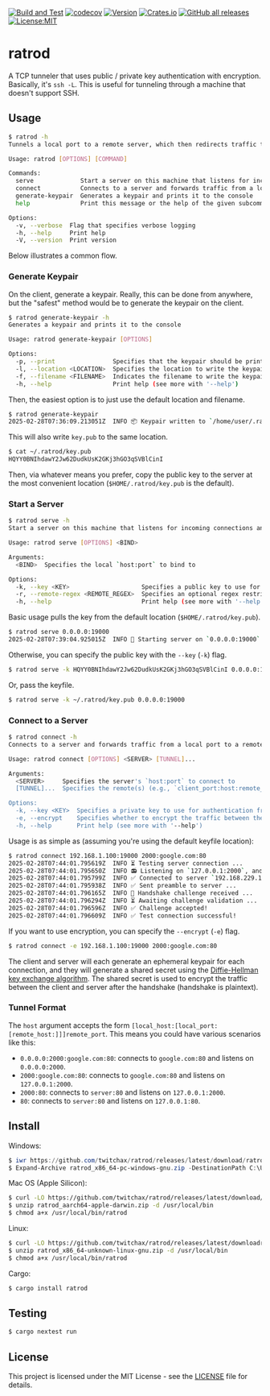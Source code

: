 [![Build and Test](https://github.com/twitchax/ratrod/actions/workflows/build.yml/badge.svg)](https://github.com/twitchax/ratrod/actions/workflows/build.yml)
[![codecov](https://codecov.io/gh/twitchax/ratrod/branch/main/graph/badge.svg?token=35MZN0YFZF)](https://codecov.io/gh/twitchax/ratrod)
[![Version](https://img.shields.io/crates/v/ratrod.svg)](https://crates.io/crates/ratrod)
[![Crates.io](https://img.shields.io/crates/d/ratrod?label=crate)](https://crates.io/crates/ratrod)
[![GitHub all releases](https://img.shields.io/github/downloads/twitchax/ratrod/total?label=binary)](https://github.com/twitchax/ratrod/releases)
[![License:MIT](https://img.shields.io/badge/License-MIT-yellow.svg)](https://opensource.org/licenses/MIT)

# ratrod

A TCP tunneler that uses public / private key authentication with encryption.  Basically, it's `ssh -L`.  This is useful for tunneling through a machine that doesn't support SSH.

## Usage

```bash
$ ratrod -h
Tunnels a local port to a remote server, which then redirects traffic to a specified remote host.

Usage: ratrod [OPTIONS] [COMMAND]

Commands:
  serve             Start a server on this machine that listens for incoming connections and forwards them to a remote server (as specified by the client)
  connect           Connects to a server and forwards traffic from a local port to a remote `host:port` "through" the server
  generate-keypair  Generates a keypair and prints it to the console
  help              Print this message or the help of the given subcommand(s)

Options:
  -v, --verbose  Flag that specifies verbose logging
  -h, --help     Print help
  -V, --version  Print version
```

Below illustrates a common flow.

### Generate Keypair

On the client, generate a keypair.  Really, this can be done from anywhere, but the "safest" method would be to generate the keypair on the client.

```bash
$ ratrod generate-keypair -h
Generates a keypair and prints it to the console

Usage: ratrod generate-keypair [OPTIONS]

Options:
  -p, --print                Specifies that the keypair should be printed to stdout
  -l, --location <LOCATION>  Specifies the location to write the keypair to (the default is `$HOME/.ratrod`)
  -f, --filename <FILENAME>  Indicates the filename to write the keypair to (the default is `key`) [default: key]
  -h, --help                 Print help (see more with '--help')
```

Then, the easiest option is to just use the default location and filename.

```bash
$ ratrod generate-keypair
2025-02-28T07:36:09.213051Z  INFO 📦 Keypair written to `/home/user/.ratrod/key`
```

This will also write `key.pub` to the same location.

```bash
$ cat ~/.ratrod/key.pub
HQYY0BNIhdawY2Jw62DudkUsK2GKj3hGO3qSVBlCinI
```

Then, via whatever means you prefer, copy the public key to the server at the most convenient location (`$HOME/.ratrod/key.pub` is the default).

### Start a Server

```bash
$ ratrod serve -h
Start a server on this machine that listens for incoming connections and forwards them to a remote server (as specified by the client)

Usage: ratrod serve [OPTIONS] <BIND>

Arguments:
  <BIND>  Specifies the local `host:port` to bind to

Options:
  -k, --key <KEY>                    Specifies a public key to use for authentication from connecting clients.  This can be either a base64-encoded keyfile, or a base64-encoded key
  -r, --remote-regex <REMOTE_REGEX>  Specifies an optional regex restriction on the remote hostnames that can be connected to. This is used to prevent clients from connecting to arbitrary through the server [default: .*]
  -h, --help                         Print help (see more with '--help')
```

Basic usage pulls the key from the default location (`$HOME/.ratrod/key.pub`).

```bash
$ ratrod serve 0.0.0.0:19000
2025-02-28T07:39:04.925015Z  INFO 🚀 Starting server on `0.0.0.0:19000` ...
```

Otherwise, you can specify the public key with the `--key` (`-k`) flag.

```bash
$ ratrod serve -k HQYY0BNIhdawY2Jw62DudkUsK2GKj3hGO3qSVBlCinI 0.0.0.0:19000
```

Or, pass the keyfile.

```bash
$ ratrod serve -k ~/.ratrod/key.pub 0.0.0.0:19000
```

### Connect to a Server

```bash
$ ratrod connect -h
Connects to a server and forwards traffic from a local port to a remote `host:port` "through" the server

Usage: ratrod connect [OPTIONS] <SERVER> [TUNNEL]...

Arguments:
  <SERVER>     Specifies the server's `host:port` to connect to
  [TUNNEL]...  Specifies the remote(s) (e.g., `client_port:host:remote_port`) that the client wishes the server to route the traffic to

Options:
  -k, --key <KEY>  Specifies a private key to use for authentication from connecting clients.  This can be either a base64-encoded keyfile, or a base64-encoded key
  -e, --encrypt    Specifies whether to encrypt the traffic between the client and server
  -h, --help       Print help (see more with '--help')
```

Usage is as simple as (assuming you're using the default keyfile location):

```bash
$ ratrod connect 192.168.1.100:19000 2000:google.com:80
2025-02-28T07:44:01.795619Z  INFO ⏳ Testing server connection ...
2025-02-28T07:44:01.795650Z  INFO 📻 Listening on `127.0.0.1:2000`, and routing through `192.168.229.100:19000` to `google.com:80` ...
2025-02-28T07:44:01.795799Z  INFO ✅ Connected to server `192.168.229.100:19000` ...
2025-02-28T07:44:01.795938Z  INFO ✅ Sent preamble to server ...
2025-02-28T07:44:01.796165Z  INFO 🚧 Handshake challenge received ...
2025-02-28T07:44:01.796294Z  INFO ⏳ Awaiting challenge validation ...
2025-02-28T07:44:01.796596Z  INFO ✅ Challenge accepted!
2025-02-28T07:44:01.796609Z  INFO ✅ Test connection successful!
```

If you want to use encryption, you can specify the `--encrypt` (`-e`) flag.

```bash
$ ratrod connect -e 192.168.1.100:19000 2000:google.com:80
```

The client and server will each generate an ephemeral keypair for each connection, and they will generate a shared secret using the
[Diffie-Hellman key exchange algorithm](https://cryptography.io/en/latest/hazmat/primitives/asymmetric/x25519/).
The shared secret is used to encrypt the traffic between the client and server after the handshake (handshake is plaintext).

### Tunnel Format

The `host` argument accepts the form `[local_host:[local_port:[remote_host:]]]remote_port`.  This means you could have various scenarios like this:
- `0.0.0.0:2000:google.com:80`: connects to `google.com:80` and listens on `0.0.0.0:2000`.
- `2000:google.com:80`: connects to `google.com:80` and listens on `127.0.0.1:2000`.
- `2000:80`: connects to `server:80` and listens on `127.0.0.1:2000`.
- `80`: connects to `server:80` and listens on `127.0.0.1:80`.

## Install

Windows:

```powershell
$ iwr https://github.com/twitchax/ratrod/releases/latest/download/ratrod_x86_64-pc-windows-gnu.zip
$ Expand-Archive ratrod_x86_64-pc-windows-gnu.zip -DestinationPath C:\Users\%USERNAME%\AppData\Local\Programs\ratrod
```

Mac OS (Apple Silicon):

```bash
$ curl -LO https://github.com/twitchax/ratrod/releases/latest/download/ratrod_aarch64-apple-darwin.zip
$ unzip ratrod_aarch64-apple-darwin.zip -d /usr/local/bin
$ chmod a+x /usr/local/bin/ratrod
```

Linux:

```bash
$ curl -LO https://github.com/twitchax/ratrod/releases/latest/downloadratrod_x86_64-unknown-linux-gnu.zip
$ unzip ratrod_x86_64-unknown-linux-gnu.zip -d /usr/local/bin
$ chmod a+x /usr/local/bin/ratrod
```

Cargo:

```bash
$ cargo install ratrod
```

## Testing

```bash
$ cargo nextest run
```

## License

This project is licensed under the MIT License - see the [LICENSE](LICENSE) file for details.